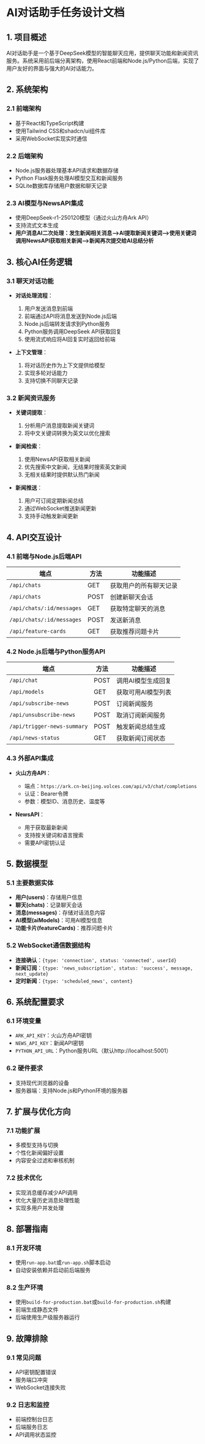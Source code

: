 

# AI对话助手任务设计文档

## 1. 项目概述

AI对话助手是一个基于DeepSeek模型的智能聊天应用，提供聊天功能和新闻资讯服务。系统采用前后端分离架构，使用React前端和Node.js/Python后端，实现了用户友好的界面与强大的AI对话能力。

## 2. 系统架构

### 2.1 前端架构
- 基于React和TypeScript构建
- 使用Tailwind CSS和shadcn/ui组件库
- 采用WebSocket实现实时通信

### 2.2 后端架构
- Node.js服务器处理基本API请求和数据存储
- Python Flask服务处理AI模型交互和新闻服务
- SQLite数据库存储用户数据和聊天记录

### 2.3 AI模型与NewsAPI集成
- 使用DeepSeek-r1-250120模型（通过火山方舟Ark API）
- 支持流式文本生成
- **用户消息AI二次处理：发生新闻相关消息——>AI提取新闻关键词——>使用关键词调用NewsAPI获取相关新闻——>新闻再次提交给AI总结分析**

## 3. 核心AI任务逻辑

### 3.1 聊天对话功能
- **对话处理流程**：
  1. 用户发送消息到前端
  2. 前端通过API将消息发送到Node.js后端
  3. Node.js后端转发请求到Python服务
  4. Python服务调用DeepSeek API获取回复
  5. 使用流式响应将AI回复实时返回给前端

- **上下文管理**：
  1. 将对话历史作为上下文提供给模型
  2. 实现多轮对话能力
  3. 支持切换不同聊天记录

### 3.2 新闻资讯服务
- **关键词提取**：
  1. 分析用户消息提取新闻关键词
  2. 将中文关键词转换为英文以优化搜索

- **新闻检索**：
  1. 使用NewsAPI获取相关新闻
  2. 优先搜索中文新闻，无结果时搜索英文新闻
  3. 无相关结果时提供默认热门新闻

- **新闻推送**：
  1. 用户可订阅定期新闻总结
  2. 通过WebSocket推送新闻更新
  3. 支持手动触发新闻更新

## 4. API交互设计

### 4.1 前端与Node.js后端API
| 端点 | 方法 | 功能描述 |
|------|------|----------|
| `/api/chats` | GET | 获取用户的所有聊天记录 |
| `/api/chats` | POST | 创建新聊天会话 |
| `/api/chats/:id/messages` | GET | 获取特定聊天的消息 |
| `/api/chats/:id/messages` | POST | 发送新消息 |
| `/api/feature-cards` | GET | 获取推荐问题卡片 |

### 4.2 Node.js后端与Python服务API
| 端点 | 方法 | 功能描述 |
|------|------|----------|
| `/api/chat` | POST | 调用AI模型生成回复 |
| `/api/models` | GET | 获取可用AI模型列表 |
| `/api/subscribe-news` | POST | 订阅新闻服务 |
| `/api/unsubscribe-news` | POST | 取消订阅新闻服务 |
| `/api/trigger-news-summary` | POST | 触发新闻总结生成 |
| `/api/news-status` | GET | 获取新闻订阅状态 |

### 4.3 外部API集成
- **火山方舟API**：
  - 端点：`https://ark.cn-beijing.volces.com/api/v3/chat/completions`
  - 认证：Bearer令牌
  - 参数：模型ID、消息历史、温度等

- **NewsAPI**：
  - 用于获取最新新闻
  - 支持按关键词和语言搜索
  - 需要API密钥认证

## 5. 数据模型

### 5.1 主要数据实体
- **用户(users)**：存储用户信息
- **聊天(chats)**：记录聊天会话
- **消息(messages)**：存储对话消息内容
- **AI模型(aiModels)**：可用AI模型信息
- **功能卡片(featureCards)**：推荐问题卡片

### 5.2 WebSocket通信数据结构
- **连接确认**：`{type: 'connection', status: 'connected', userId}`
- **新闻订阅**：`{type: 'news_subscription', status: 'success', message, next_update}`
- **定时新闻**：`{type: 'scheduled_news', content}`

## 6. 系统配置要求

### 6.1 环境变量
- `ARK_API_KEY`：火山方舟API密钥
- `NEWS_API_KEY`：新闻API密钥
- `PYTHON_API_URL`：Python服务URL（默认http://localhost:5001）

### 6.2 硬件要求
- 支持现代浏览器的设备
- 服务器端：支持Node.js和Python环境的服务器

## 7. 扩展与优化方向

### 7.1 功能扩展
- 多模型支持与切换
- 个性化新闻偏好设置
- 内容安全过滤和审核机制

### 7.2 技术优化
- 实现消息缓存减少API调用
- 优化大量历史消息处理性能
- 实现多用户并发处理

## 8. 部署指南

### 8.1 开发环境
- 使用`run-app.bat`或`run-app.sh`脚本启动
- 自动安装依赖并启动前后端服务

### 8.2 生产环境
- 使用`build-for-production.bat`或`build-for-production.sh`构建
- 前端生成静态文件
- 后端使用生产级服务器运行

## 9. 故障排除

### 9.1 常见问题
- API密钥配置错误
- 服务端口冲突
- WebSocket连接失败

### 9.2 日志和监控
- 前端控制台日志
- 后端服务日志
- API调用状态监控
